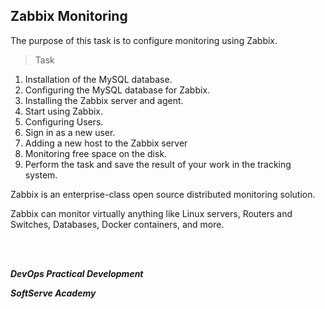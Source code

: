 ## Zabbix Monitoring

The purpose of this task is to configure monitoring using Zabbix.

>Task
1. Installation of the MySQL database.
2. Configuring the MySQL database for Zabbix.
3. Installing the Zabbix server and agent.
4. Start using Zabbix.
5. Configuring Users.
6. Sign in as a new user.
7. Adding a new host to the Zabbix server
8. Monitoring free space on the disk.
9. Perform the task and save the result of your work in the tracking system.

Zabbix is an enterprise-class open source distributed monitoring solution.

Zabbix can monitor virtually anything like Linux servers, Routers and Switches, Databases, Docker containers, and more.

<br/><br/>

_**DevOps Practical Development**_ 

_**SoftServe Academy**_

<br/>
